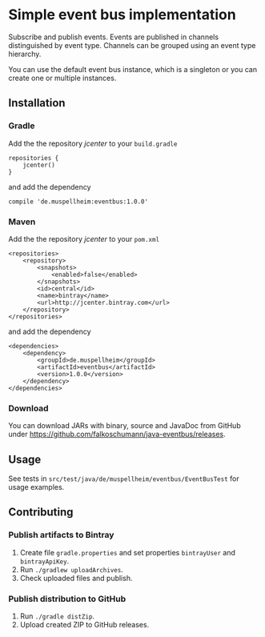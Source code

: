 Simple event bus implementation
===============================

Subscribe and publish events. Events are published in channels distinguished by
event type. Channels can be grouped using an event type hierarchy.

You can use the default event bus instance, which is a singleton or you can
create one or multiple instances.

Installation
------------

### Gradle

Add the the repository _jcenter_ to your `build.gradle`

    repositories {
        jcenter()
    }

and add the dependency

    compile 'de.muspellheim:eventbus:1.0.0'


### Maven

Add the the repository _jcenter_ to your `pom.xml`
    
    <repositories>
        <repository>
            <snapshots>
                <enabled>false</enabled>
            </snapshots>
            <id>central</id>
            <name>bintray</name>
            <url>http://jcenter.bintray.com</url>
        </repository>
    </repositories>

and add the dependency

    <dependencies>
        <dependency>
            <groupId>de.muspellheim</groupId>
            <artifactId>eventbus</artifactId>
            <version>1.0.0</version>
        </dependency>
    </dependencies>


### Download

You can download JARs with binary, source and JavaDoc from GitHub under
https://github.com/falkoschumann/java-eventbus/releases.


Usage
-----

See tests in `src/test/java/de/muspellheim/eventbus/EventBusTest` for usage
examples.


Contributing
------------

### Publish artifacts to Bintray

1.  Create file `gradle.properties` and set properties `bintrayUser` and
    `bintrayApiKey`.
2.  Run `./gradlew uploadArchives`.
3.  Check uploaded files and publish.

### Publish distribution to GitHub

1.  Run `./gradle distZip`.
2.  Upload created ZIP to GitHub releases.
